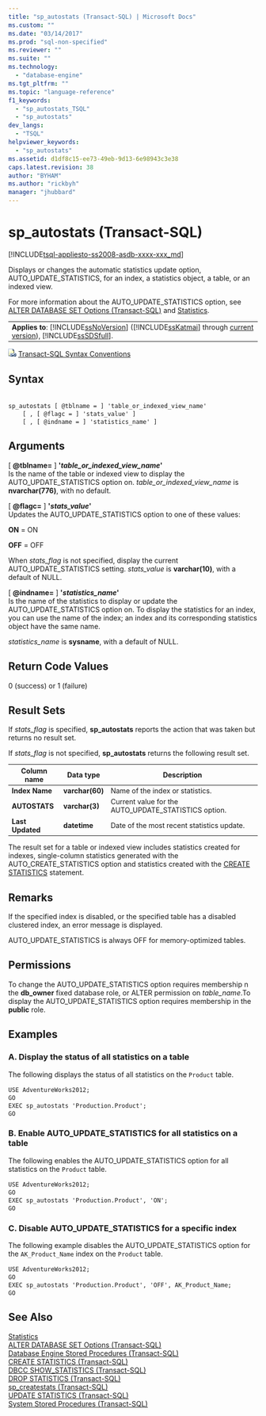 ```yaml
---
title: "sp_autostats (Transact-SQL) | Microsoft Docs"
ms.custom: ""
ms.date: "03/14/2017"
ms.prod: "sql-non-specified"
ms.reviewer: ""
ms.suite: ""
ms.technology: 
  - "database-engine"
ms.tgt_pltfrm: ""
ms.topic: "language-reference"
f1_keywords: 
  - "sp_autostats_TSQL"
  - "sp_autostats"
dev_langs: 
  - "TSQL"
helpviewer_keywords: 
  - "sp_autostats"
ms.assetid: d1df8c15-ee73-49eb-9d13-6e98943c3e38
caps.latest.revision: 38
author: "BYHAM"
ms.author: "rickbyh"
manager: "jhubbard"
---
```

# sp_autostats (Transact-SQL)
[!INCLUDE[tsql-appliesto-ss2008-asdb-xxxx-xxx_md](../../includes/tsql-appliesto-ss2008-asdb-xxxx-xxx-md.md)]

  Displays or changes the automatic statistics update option, AUTO_UPDATE_STATISTICS, for an index, a statistics object, a table, or an indexed view.  
  
 For more information about the AUTO_UPDATE_STATISTICS option, see [ALTER DATABASE SET Options &#40;Transact-SQL&#41;](../../t-sql/statements/alter-database-transact-sql-set-options.md) and [Statistics](../../relational-databases/statistics/statistics.md).  
  
||  
|-|  
|**Applies to**: [!INCLUDE[ssNoVersion](../../includes/ssnoversion-md.md)] ([!INCLUDE[ssKatmai](../../includes/sskatmai-md.md)] through [current version](http://go.microsoft.com/fwlink/p/?LinkId=299658)), [!INCLUDE[ssSDSfull](../../includes/sssdsfull-md.md)].|  
  
 ![Topic link icon](../../database-engine/configure-windows/media/topic-link.gif "Topic link icon") [Transact-SQL Syntax Conventions](../../t-sql/language-elements/transact-sql-syntax-conventions-transact-sql.md)  
  
## Syntax  
  
```  
  
sp_autostats [ @tblname = ] 'table_or_indexed_view_name'   
    [ , [ @flagc = ] 'stats_value' ]   
    [ , [ @indname = ] 'statistics_name' ]  
```  
  
## Arguments  
 [ **@tblname=** ] **'***table_or_indexed_view_name***'**  
 Is the name of the table or indexed view to display the AUTO_UPDATE_STATISTICS option on. *table_or_indexed_view_name* is **nvarchar(776)**, with no default.  
  
 [ **@flagc=** ] **'***stats_value***'**  
 Updates the AUTO_UPDATE_STATISTICS option to one of these values:  
  
 **ON** = ON  
  
 **OFF** = OFF  
  
 When *stats_flag* is not specified, display the current AUTO_UPDATE_STATISTICS setting. *stats_value* is **varchar(10)**, with a default of NULL.  
  
 [ **@indname=** ] **'***statistics_name***'**  
 Is the name of the statistics to display or update the AUTO_UPDATE_STATISTICS option on. To display the statistics for an index, you can use the name of the index; an index and its corresponding statistics object have the same name.  
  
 *statistics_name* is **sysname**, with a default of NULL.  
  
## Return Code Values  
 0 (success) or 1 (failure)  
  
## Result Sets  
 If *stats_flag* is specified, **sp_autostats** reports the action that was taken but returns no result set.  
  
 If *stats_flag* is not specified, **sp_autostats** returns the following result set.  
  
|Column name|Data type|Description|  
|-----------------|---------------|-----------------|  
|**Index Name**|**varchar(60)**|Name of the index or statistics.|  
|**AUTOSTATS**|**varchar(3)**|Current value for the AUTO_UPDATE_STATISTICS option.|  
|**Last Updated**|**datetime**|Date of the most recent statistics update.|  
  
 The result set for a table or indexed view includes statistics created for indexes, single-column statistics generated with the AUTO_CREATE_STATISTICS option and statistics created with the [CREATE STATISTICS](../../t-sql/statements/create-statistics-transact-sql.md) statement.  
  
## Remarks  
 If the specified index is disabled, or the specified table has a disabled clustered index, an error message is displayed.  
  
 AUTO_UPDATE_STATISTICS is always OFF for memory-optimized tables.  
  
## Permissions  
 To change the AUTO_UPDATE_STATISTICS option requires membership n the **db_owner** fixed database role, or ALTER permission on *table_name*.To display the AUTO_UPDATE_STATISTICS option requires membership in the **public** role.  
  
## Examples  
  
### A. Display the status of all statistics on a table  
 The following displays the status of all statistics on the `Product` table.  
  
```  
USE AdventureWorks2012;  
GO  
EXEC sp_autostats 'Production.Product';  
GO  
```  
  
### B. Enable AUTO_UPDATE_STATISTICS for all statistics on a table  
 The following enables the AUTO_UPDATE_STATISTICS option for all statistics on the `Product` table.  
  
```  
USE AdventureWorks2012;  
GO  
EXEC sp_autostats 'Production.Product', 'ON';  
GO  
```  
  
### C. Disable AUTO_UPDATE_STATISTICS for a specific index  
 The following example disables the AUTO_UPDATE_STATISTICS option for the `AK_Product_Name` index on the `Product` table.  
  
```  
USE AdventureWorks2012;  
GO  
EXEC sp_autostats 'Production.Product', 'OFF', AK_Product_Name;  
GO  
```  
  
## See Also  
 [Statistics](../../relational-databases/statistics/statistics.md)   
 [ALTER DATABASE SET Options &#40;Transact-SQL&#41;](../../t-sql/statements/alter-database-transact-sql-set-options.md)   
 [Database Engine Stored Procedures &#40;Transact-SQL&#41;](../../relational-databases/system-stored-procedures/database-engine-stored-procedures-transact-sql.md)   
 [CREATE STATISTICS &#40;Transact-SQL&#41;](../../t-sql/statements/create-statistics-transact-sql.md)   
 [DBCC SHOW_STATISTICS &#40;Transact-SQL&#41;](../../t-sql/database-console-commands/dbcc-show-statistics-transact-sql.md)   
 [DROP STATISTICS &#40;Transact-SQL&#41;](../../t-sql/statements/drop-statistics-transact-sql.md)   
 [sp_createstats &#40;Transact-SQL&#41;](../../relational-databases/system-stored-procedures/sp-createstats-transact-sql.md)   
 [UPDATE STATISTICS &#40;Transact-SQL&#41;](../../t-sql/statements/update-statistics-transact-sql.md)   
 [System Stored Procedures &#40;Transact-SQL&#41;](../../relational-databases/system-stored-procedures/system-stored-procedures-transact-sql.md)  
  
  